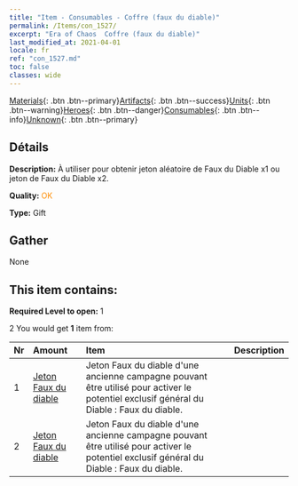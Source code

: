 ```yaml
---
title: "Item - Consumables - Coffre (faux du diable)"
permalink: /Items/con_1527/
excerpt: "Era of Chaos  Coffre (faux du diable)"
last_modified_at: 2021-04-01
locale: fr
ref: "con_1527.md"
toc: false
classes: wide
---
```

 [Materials](/fr/Items/){: .btn .btn--primary}[Artifacts](/fr/Items/Artifacts/){: .btn .btn--success}[Units](/fr/Items/Units/){: .btn .btn--warning}[Heroes](/fr/Items/Heroes/){: .btn .btn--danger}[Consumables](/fr/Items/Consumables/){: .btn .btn--info}[Unknown](/fr/Items/Unknown/){: .btn .btn--primary}

## Détails
 **Description:** À utiliser pour obtenir jeton aléatoire de Faux du Diable x1 ou jeton de Faux du Diable x2.

 **Quality:** <span style="color: #FF8C00">OK</span>

 **Type:** Gift

## Gather

  None

## This item contains:

 **Required Level to open:** 1

 2 You would get **1** item  from:

  | Nr | Amount |     Item    | Description |
  |:---|:-------|:------------|:-----------:|
  | 1 | [Jeton Faux du diable](/fr/Items/con_984/) | Jeton Faux du diable d'une ancienne campagne pouvant être utilisé pour activer le potentiel exclusif général du Diable : Faux du diable. | 
  | 2 | [Jeton Faux du diable](/fr/Items/con_984/) | Jeton Faux du diable d'une ancienne campagne pouvant être utilisé pour activer le potentiel exclusif général du Diable : Faux du diable. | 
